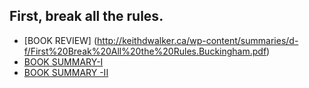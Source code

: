 ## First, break all the rules.
* [BOOK REVIEW]
(http://keithdwalker.ca/wp-content/summaries/d-f/First%20Break%20All%20the%20Rules.Buckingham.pdf)
* [BOOK SUMMARY-I](http://www.thetentruths.com.au/Downloads/First_break_all_the_rules_exec_summary.pdf)
* [BOOK SUMMARY -II](http://www.workingatmcmaster.ca/med/document/HRLinc-First-Break-All-The-Rules-1-73.pdf)
